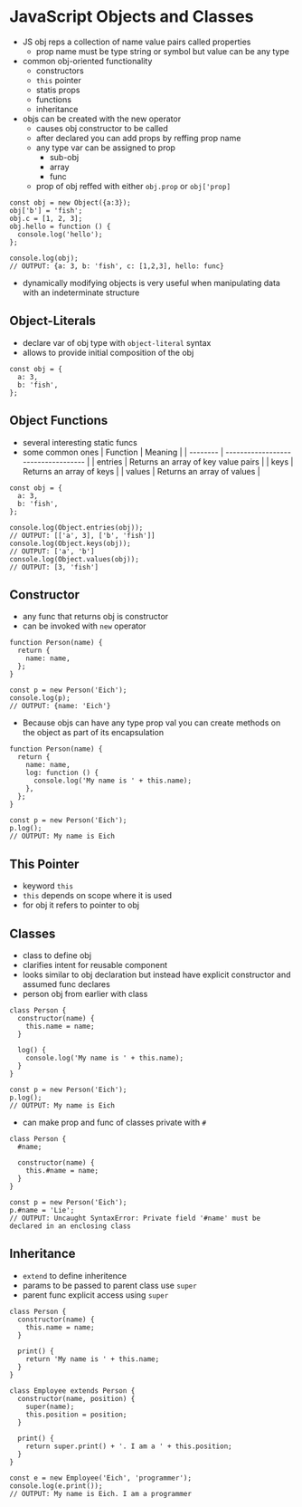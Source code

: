# JavaScript Objects and Classes
- JS obj reps a collection of name value pairs called properties
    - prop name must be type string or symbol but value can be any type
- common obj-oriented functionality
    - constructors
    - `this` pointer
    - statis props
    - functions
    - inheritance
- objs can be created with the new operator
    - causes obj constructor to be called
    - after declared you can add props by reffing prop name
    - any type var can be assigned to prop
        - sub-obj
        - array
        - func
    - prop of obj reffed with either `obj.prop` or `obj['prop]`
```
const obj = new Object({a:3});
obj['b'] = 'fish';
obj.c = [1, 2, 3];
obj.hello = function () {
  console.log('hello');
};

console.log(obj);
// OUTPUT: {a: 3, b: 'fish', c: [1,2,3], hello: func}
```
- dynamically modifying objects is very useful when manipulating data with an indeterminate structure

## Object-Literals
- declare var of obj type with `object-literal` syntax
- allows to provide initial composition of the obj
```
const obj = {
  a: 3,
  b: 'fish',
};
```

## Object Functions
- several interesting static funcs
- some common ones
| Function | Meaning                             |
| -------- | ----------------------------------- |
| entries  | Returns an array of key value pairs |
| keys     | Returns an array of keys            |
| values   | Returns an array of values          |
```
const obj = {
  a: 3,
  b: 'fish',
};

console.log(Object.entries(obj));
// OUTPUT: [['a', 3], ['b', 'fish']]
console.log(Object.keys(obj));
// OUTPUT: ['a', 'b']
console.log(Object.values(obj));
// OUTPUT: [3, 'fish']
```

## Constructor
- any func that returns obj is constructor
- can be invoked with `new` operator
```
function Person(name) {
  return {
    name: name,
  };
}

const p = new Person('Eich');
console.log(p);
// OUTPUT: {name: 'Eich'}
```
- Because objs can have any type prop val you can create methods on the object as part of its encapsulation
```
function Person(name) {
  return {
    name: name,
    log: function () {
      console.log('My name is ' + this.name);
    },
  };
}

const p = new Person('Eich');
p.log();
// OUTPUT: My name is Eich
```

## This Pointer
- keyword `this`
- `this` depends on scope where it is used
- for obj it refers to pointer to obj

## Classes
- class to define obj
- clarifies intent for reusable component
- looks similar to obj declaration but instead have explicit constructor and assumed func declares
- person obj from earlier with class
```
class Person {
  constructor(name) {
    this.name = name;
  }

  log() {
    console.log('My name is ' + this.name);
  }
}

const p = new Person('Eich');
p.log();
// OUTPUT: My name is Eich
```
- can make prop and func of classes private with `#`
```
class Person {
  #name;

  constructor(name) {
    this.#name = name;
  }
}

const p = new Person('Eich');
p.#name = 'Lie';
// OUTPUT: Uncaught SyntaxError: Private field '#name' must be declared in an enclosing class
```

## Inheritance
- `extend` to define inheritence
- params to be passed to parent class use `super`
- parent func explicit access using `super`
```
class Person {
  constructor(name) {
    this.name = name;
  }

  print() {
    return 'My name is ' + this.name;
  }
}

class Employee extends Person {
  constructor(name, position) {
    super(name);
    this.position = position;
  }

  print() {
    return super.print() + '. I am a ' + this.position;
  }
}

const e = new Employee('Eich', 'programmer');
console.log(e.print());
// OUTPUT: My name is Eich. I am a programmer
```